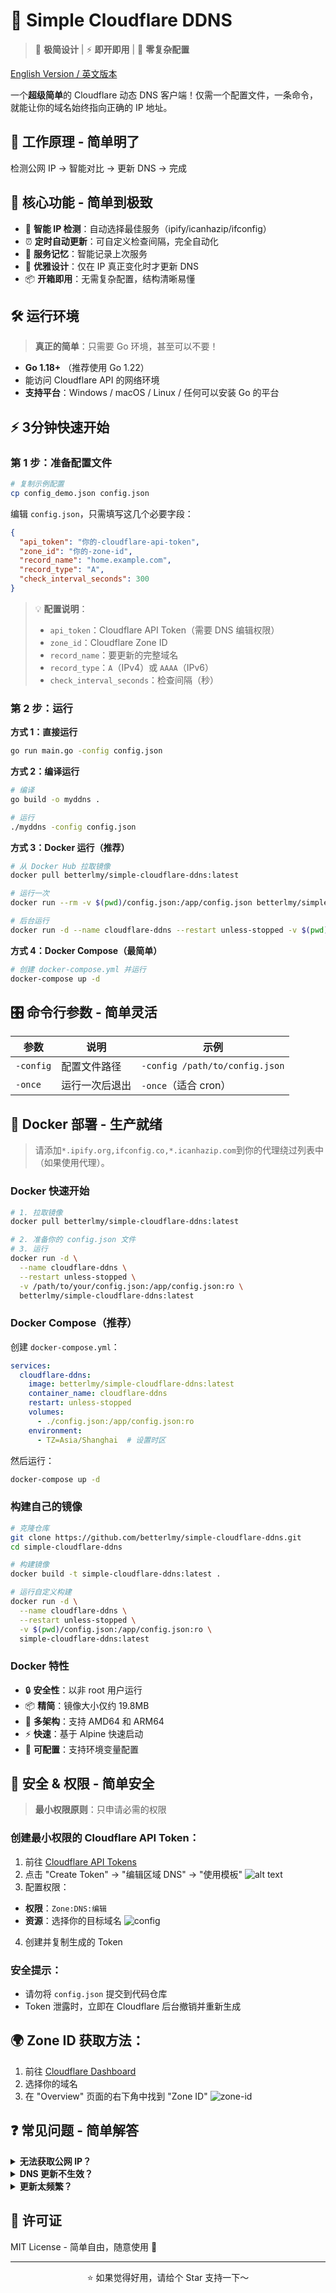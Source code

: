 # 🌟 Simple Cloudflare DDNS

> 🎯 **极简设计** | ⚡ **即开即用** | 🔧 **零复杂配置**

[English Version / 英文版本](README.md)

一个**超级简单**的 Cloudflare 动态 DNS 客户端！仅需一个配置文件，一条命令，就能让你的域名始终指向正确的 IP 地址。

## 🔧 工作原理 - 简单明了

 检测公网 IP → 智能对比 → 更新 DNS → 完成

## 🚀 核心功能 - 简单到极致
- 🎯 **智能 IP 检测**：自动选择最佳服务（ipify/icanhazip/ifconfig）
- ⏰ **定时自动更新**：可自定义检查间隔，完全自动化
- 🧠 **服务记忆**：智能记录上次服务
- 🎨 **优雅设计**：仅在 IP 真正变化时才更新 DNS
- 📦 **开箱即用**：无需复杂配置，结构清晰易懂


## 🛠️ 运行环境

>  **真正的简单**：只需要 Go 环境，甚至可以不要！

-  **Go 1.18+** （推荐使用 Go 1.22）
-  能访问 Cloudflare API 的网络环境
-  **支持平台**：Windows / macOS / Linux / 任何可以安装 Go 的平台

## ⚡ 3分钟快速开始

### 第 1 步：准备配置文件 
```bash
# 复制示例配置
cp config_demo.json config.json
```

编辑 `config.json`，只需填写这几个必要字段：
```json
{
  "api_token": "你的-cloudflare-api-token",
  "zone_id": "你的-zone-id", 
  "record_name": "home.example.com",
  "record_type": "A",
  "check_interval_seconds": 300
}
```

> 💡 **配置说明**：
> -  `api_token`：Cloudflare API Token（需要 DNS 编辑权限）
> -  `zone_id`：Cloudflare Zone ID 
> -  `record_name`：要更新的完整域名
> -  `record_type`：`A`（IPv4）或 `AAAA`（IPv6）
> -  `check_interval_seconds`：检查间隔（秒）

### 第 2 步：运行 

**方式 1：直接运行**
```bash
go run main.go -config config.json
```

**方式 2：编译运行**
```bash
# 编译
go build -o myddns .

# 运行
./myddns -config config.json
```

**方式 3：Docker 运行（推荐）**
```bash
# 从 Docker Hub 拉取镜像
docker pull betterlmy/simple-cloudflare-ddns:latest

# 运行一次
docker run --rm -v $(pwd)/config.json:/app/config.json betterlmy/simple-cloudflare-ddns:latest ./scfddns -config /app/config.json -once

# 后台运行
docker run -d --name cloudflare-ddns --restart unless-stopped -v $(pwd)/config.json:/app/config.json betterlmy/simple-cloudflare-ddns:latest
```

**方式 4：Docker Compose（最简单）**
```bash
# 创建 docker-compose.yml 并运行
docker-compose up -d
```


## 🎛️ 命令行参数 - 简单灵活

| 参数 | 说明 | 示例 |
|------|------|------|
| `-config` | 配置文件路径 | `-config /path/to/config.json` |
| `-once` | 运行一次后退出 | `-once`（适合 cron） |

## 🐳 Docker 部署 - 生产就绪

> 请添加`*.ipify.org,ifconfig.co,*.icanhazip.com`到你的代理绕过列表中（如果使用代理）。

### Docker 快速开始
```bash
# 1. 拉取镜像
docker pull betterlmy/simple-cloudflare-ddns:latest

# 2. 准备你的 config.json 文件
# 3. 运行
docker run -d \
  --name cloudflare-ddns \
  --restart unless-stopped \
  -v /path/to/your/config.json:/app/config.json:ro \
  betterlmy/simple-cloudflare-ddns:latest
```

### Docker Compose（推荐）
创建 `docker-compose.yml`：
```yaml
services:
  cloudflare-ddns:
    image: betterlmy/simple-cloudflare-ddns:latest
    container_name: cloudflare-ddns
    restart: unless-stopped
    volumes:
      - ./config.json:/app/config.json:ro
    environment:
      - TZ=Asia/Shanghai  # 设置时区
```

然后运行：
```bash
docker-compose up -d
```

### 构建自己的镜像
```bash
# 克隆仓库
git clone https://github.com/betterlmy/simple-cloudflare-ddns.git
cd simple-cloudflare-ddns

# 构建镜像
docker build -t simple-cloudflare-ddns:latest .

# 运行自定义构建
docker run -d \
  --name cloudflare-ddns \
  --restart unless-stopped \
  -v $(pwd)/config.json:/app/config.json:ro \
  simple-cloudflare-ddns:latest
```

### Docker 特性
- 🔒 **安全性**：以非 root 用户运行
- 📦 **精简**：镜像大小仅约 19.8MB
- 🚀 **多架构**：支持 AMD64 和 ARM64
- ⚡ **快速**：基于 Alpine 快速启动
- 🔧 **可配置**：支持环境变量配置


## 🔐 安全 & 权限 - 简单安全

> **最小权限原则**：只申请必需的权限

### 创建最小权限的 Cloudflare API Token：
1.  前往 [Cloudflare API Tokens](https://dash.cloudflare.com/profile/api-tokens)
2.  点击 "Create Token" → "编辑区域 DNS" → "使用模板"
![alt text](images/dnsmodule.png)
3.  配置权限：
   - **权限**：`Zone:DNS:编辑`
   - **资源**：选择你的目标域名
![config](images/config.png)
4.  创建并复制生成的 Token

### 安全提示：
- 请勿将 `config.json` 提交到代码仓库
- Token 泄露时，立即在 Cloudflare 后台撤销并重新生成

## 🌍 Zone ID 获取方法：
1.  前往 [Cloudflare Dashboard](https://dash.cloudflare.com/)
2.  选择你的域名
3.  在 "Overview" 页面的右下角中找到 "Zone ID"
![zone-id](images/zoneId.png)
## ❓ 常见问题 - 简单解答

<details>
<summary><strong>无法获取公网 IP？</strong></summary>

- ✅ 程序会自动尝试多个服务
- 🔍 全部失败时，检查网络连接或代理设置
- 💡 通常是网络问题，重启程序即可解决
</details>

<details>
<summary><strong>DNS 更新不生效？</strong></summary>

- ✅ 确认 `zone_id`、`record_name`、`record_type` 填写正确
- 🔑 检查 API Token 权限是否充足
- 🔍 Cloudflare 控制台是否有同名但不同类型的记录
</details>

<details>
<summary><strong>更新太频繁？</strong></summary>

- 🔧 适当增大 `check_interval_seconds` 值
- 🌐 检查网络环境是否频繁更换出口 IP
- 💡 建议家庭用户设置 300-600 秒间隔
</details>


## 📄 许可证

MIT License - 简单自由，随意使用 🎉

---
<div align="center">
⭐ 如果觉得好用，请给个 Star 支持一下～
</div>
